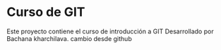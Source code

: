 # Curso de GIT

Este proyecto contiene el curso de introducción a GIT
Desarrollado por Bachana kharchilava.
cambio desde github
